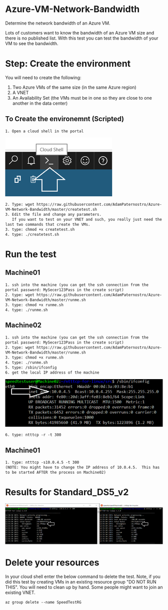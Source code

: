 # Azure-VM-Network-Bandwidth
Determine the network bandwidth of an Azure VM.

Lots of customers want to know the bandwidth of an Azure VM size and there is no published list.  With this test you can test the bandwidth of your VM to see the bandwidth.

# Step: Create the environment
You will need to create the following:
1. Two Azure VMs of the same size (in the same Azure region)
2. A VNET
3. An Availability Set (the VMs must be in one so they are close to one another in the data center)

## To Create the environemnt (Scripted)
```
1. Open a cloud shell in the portal
```
![alt tag](https://raw.githubusercontent.com/AdamPaternostro/Azure-VM-Network-Bandwidth/master/images/CloudShell.png)
```
2. Type: wget https://raw.githubusercontent.com/AdamPaternostro/Azure-VM-Network-Bandwidth/master/createtest.sh
3. Edit the file and change any parameters.  
   If you want to test on your VNET and such, you really just need the last two commands that create the VMs.
3. type: chmod +x createtest.sh
4. type: ./createtest.sh
```

# Run the test

## Machine01
```
1. ssh into the machine (you can get the ssh connection from the portal password: MySecer123Pass in the create script)
2. type: wget https://raw.githubusercontent.com/AdamPaternostro/Azure-VM-Network-Bandwidth/master/runme.sh
3. type: chmod +x runme.sh
4. type: ./runme.sh
```

## Machine02
```
1. ssh into the machine (you can get the ssh connection from the portal password: MySecer123Pass in the create script)
2. type: wget https://raw.githubusercontent.com/AdamPaternostro/Azure-VM-Network-Bandwidth/master/runme.sh
3. type: chmod +x runme.sh
4. type: ./runme.sh
5. type: /sbin/ifconfig
6. get the local IP address of the machine
```
![alt tag](https://raw.githubusercontent.com/AdamPaternostro/Azure-VM-Network-Bandwidth/master/images/GetIPAddress.png)
```
6. type: ntttcp -r -t 300  
```

## Machine01
```
1. type: ntttcp -s10.0.4.5 -t 300  
(NOTE: You might have to change the IP address of 10.0.4.5.  This has to be started AFTER the process on Machine02)
```

# Results for Standard_DS5_v2
![alt tag](https://raw.githubusercontent.com/AdamPaternostro/Azure-VM-Network-Bandwidth/master/images/SpeedResults.png)

# Delete your resources
In your cloud shell enter the below command to delete the test.  Note, if you did this test by creating VMs in an existing resource group "DO NOT RUN THIS".  You will need to clean up by hand.  Some people might want to join an existing VNET.
```
az group delete --name SpeedTestRG
```

